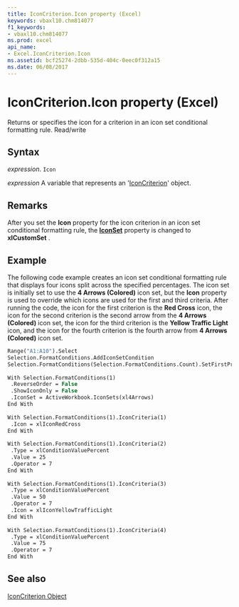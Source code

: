 ```yaml
---
title: IconCriterion.Icon property (Excel)
keywords: vbaxl10.chm814077
f1_keywords:
- vbaxl10.chm814077
ms.prod: excel
api_name:
- Excel.IconCriterion.Icon
ms.assetid: bcf25274-2dbb-535d-404c-0eec0f312a15
ms.date: 06/08/2017
---
```



# IconCriterion.Icon property (Excel)

Returns or specifies the icon for a criterion in an icon set conditional formatting rule. Read/write


## Syntax

 _expression_. `Icon`

 _expression_ A variable that represents an '[IconCriterion](Excel.IconCriterion.md)' object.


## Remarks

After you set the  **Icon** property for the icon criterion in an icon set conditional formatting rule, the **[IconSet](Excel.IconSetCondition.IconSet.md)** property is changed to **xlCustomSet** .


## Example

The following code example creates an icon set conditional formatting rule that displays four icons split across the specified percentages. The icon set is initially set to use the  **4 Arrows (Colored)** icon set, but the **Icon** property is used to override which icons are used for the first and third criteria. After running the code, the icon for the first criterion is the **Red Cross** icon, the icon for the second criterion is the second arrow from the **4 Arrows (Colored)** icon set, the icon for the third criterion is the **Yellow Traffic Light** icon, and the icon for the fourth criterion is the fourth arrow from **4 Arrows (Colored)** icon set.


```vb
Range("A1:A10").Select 
Selection.FormatConditions.AddIconSetCondition 
Selection.FormatConditions(Selection.FormatConditions.Count).SetFirstPriority 
 
With Selection.FormatConditions(1) 
 .ReverseOrder = False 
 .ShowIconOnly = False 
 .IconSet = ActiveWorkbook.IconSets(xl4Arrows) 
End With 
 
With Selection.FormatConditions(1).IconCriteria(1) 
 .Icon = xlIconRedCross 
End With 
 
With Selection.FormatConditions(1).IconCriteria(2) 
 .Type = xlConditionValuePercent 
 .Value = 25 
 .Operator = 7 
End With 
 
With Selection.FormatConditions(1).IconCriteria(3) 
 .Type = xlConditionValuePercent 
 .Value = 50 
 .Operator = 7 
 .Icon = xlIconYellowTrafficLight 
End With 
 
With Selection.FormatConditions(1).IconCriteria(4) 
 .Type = xlConditionValuePercent 
 .Value = 75 
 .Operator = 7 
End With
```


## See also


[IconCriterion Object](Excel.IconCriterion.md)

